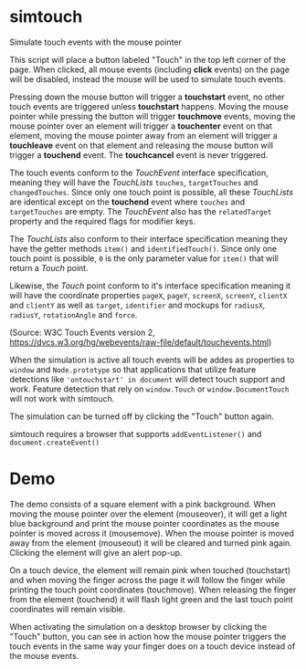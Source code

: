 simtouch
========

Simulate touch events with the mouse pointer

This script will place a button labeled "Touch" in the top left corner of the page. When clicked, all mouse events (including **click** events) on the page will be disabled, instead the mouse will be used to simulate touch events.

Pressing down the mouse button will trigger a **touchstart** event, no other touch events are triggered unless **touchstart** happens. Moving the mouse pointer while pressing the button will trigger **touchmove** events, moving the mouse pointer over an element will trigger a **touchenter** event on that element, moving the mouse pointer away from an element will trigger a **touchleave** event on that element and releasing the mouse button will trigger a **touchend** event. The **touchcancel** event is never triggered.

The touch events conform to the *TouchEvent* interface specification, meaning they will have the *TouchLists* `touches`, `targetTouches` and `changedTouches`. Since only one touch point is possible, all these *TouchLists* are identical except on the **touchend** event where `touches` and `targetTouches` are empty. The *TouchEvent* also has the `relatedTarget` property and the required flags for modifier keys.

The *TouchLists* also conform to their interface specification meaning they have the getter methods `item()` and `identifiedTouch()`. Since only one touch point is possible, `0` is the only parameter value for `item()` that will return a *Touch* point.

Likewise, the *Touch* point conform to it's interface specification meaning it will have the coordinate properties `pageX`, `pageY`, `screenX`, `screenY`, `clientX` and `clientY` as well as `target`, `identifier` and mockups for `radiusX`, `radiusY`, `rotationAngle` and `force`.

(Source: W3C Touch Events version 2, https://dvcs.w3.org/hg/webevents/raw-file/default/touchevents.html)


When the simulation is active all touch events will be addes as properties to `window` and `Node.prototype` so that applications that utilize feature detections like `'ontouchstart' in document` will detect touch support and work. Feature detection that rely on `window.Touch` or `window.DocumentTouch` will not work with simtouch.


The simulation can be turned off by clicking the "Touch" button again.

simtouch requires a browser that supports `addEventListener()` and `document.createEvent()`


Demo
====

The demo consists of a square element with a pink background. When moving the mouse pointer over the element (mouseover), it will get a light blue background and print the mouse pointer coordinates as the mouse pointer is moved across it (mousemove). When the mouse pointer is moved away from the element (mouseout) it will be cleared and turned pink again. Clicking the element will give an alert pop-up.

On a touch device, the element will remain pink when touched (touchstart) and when moving the finger across the page it will follow the finger while printing the touch point coordinates (touchmove). When releasing the finger from the element (touchend) it will flash light green and the last touch point coordinates will remain visible.

When activating the simulation on a desktop browser by clicking the "Touch" button, you can see in action how the mouse pointer triggers the touch events in the same way your finger does on a touch device instead of the mouse events.
